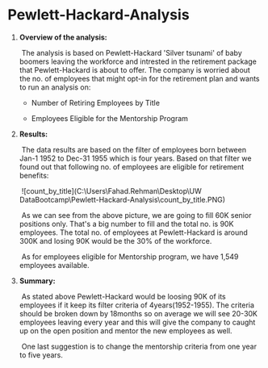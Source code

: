 # Pewlett-Hackard-Analysis

1. **Overview of the analysis:** 

   ​	The analysis is based on Pewlett-Hackard 'Silver tsunami' of baby boomers leaving the workforce and intrested in the retirement package that Pewlett-Hackard is about to offer. The company is worried about the no. of employees that might opt-in for the retirement plan and wants to run an analysis on:

   - Number of Retiring Employees by Title


   - Employees Eligible for the Mentorship Program


   

2. **Results:** 

   ​	The data results are based on the filter of employees born between Jan-1 1952 to Dec-31 1955 which is four years. Based on that filter we found out that following no. of employees are eligible for retirement benefits:

   ​												![count_by_title](C:\Users\Fahad.Rehman\Desktop\UW DataBootcamp\Pewlett-Hackard-Analysis\count_by_title.PNG)

   ​	As we can see from the above picture, we are going to fill 60K senior positions only. That's a big number to fill and the total no. is 90K employees. The total no. of employees at Pewlett-Hackard is around 300K and losing 90K would be the 30% of the workforce. 

   ​	As for employees eligible for Mentorship program, we have 1,549 employees available.

   

3. **Summary:**

   ​	As stated above Pewlett-Hackard would be loosing 90K of its employees if it keep its filter criteria of 4years(1952-1955). The criteria should be broken down by 18months so on average we will see 20-30K employees leaving every year and this will give the company to caught up on the open position and mentor the new employees as well.

   ​	One last suggestion is to change the mentorship criteria from one year to five years.

   
